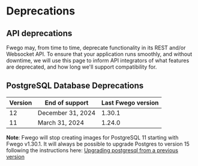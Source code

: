 # Deprecations

## API deprecations

Fwego may, from time to time, deprecate functionality in its REST and/or Websocket 
API. To ensure that your application runs smoothly, and without downtime, we will use this
page to inform API integrators of what features are deprecated, and how long we'll
support compatibility for.


## PostgreSQL Database Deprecations

| Version | End of support       | Last Fwego version |
|---------|----------------------|----------------------|
| 12      | December 31, 2024    | 1.30.1               |
| 11      | March 31, 2024       | 1.24.0               |


**Note**: Fwego will stop creating images for PostgreSQL 11 starting with Fwego 
v1.30.1. It will always be possible to upgrade Postgres to version 15 following the 
instructions here:
[Upgrading postgresql from a previous version](../installation%2Finstall-with-docker.md#upgrading-postgresql-database-from-a-previous-version)
